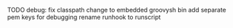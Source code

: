 TODO debug: 
fix classpath
change to embedded groovysh bin
add separate pem keys for debugging
rename runhook to runscript